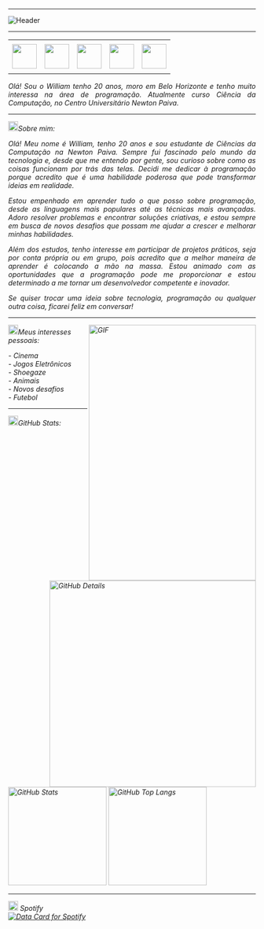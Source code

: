-----

<div>
<img align="center" alt="Header" src="https://github.com/william-frst/teste/blob/main/img/headertech.jpg"/>
</div>

-----

<div align="center">
<table>
<tr>
 <td align="center" colspan="11"></td>
</tr> 
<tr>
<td><a href="https://github.com/william-frst" target="_blank"><img src="https://github.com/william-frst/teste/blob/main/img/github5.png" width="50px" height="50px"/></a>
</td>
<td><a href="mailto:reis.junior.william@gmail.com" target="_blank"><img src="https://github.com/william-frst/teste/blob/main/img/gmail3.png" width="50px" height="50px"/></a>
</td>
<td><a href="https://wa.me/5531985236588" target="_blank"><img src="https://github.com/william-frst/teste/blob/main/img/wpp2.png" width="50px" height="50px"/></a>
</td>
<td><a href="https://www.linkedin.com/in/william-reis-23988b267/" target="_blank"><img src="https://github.com/william-frst/teste/blob/main/img/linkedin2.png?raw=true" width="50px" height="50px"/></a>
</td>
<!--<td><a href="https://slack.com/app_redirect?channel=UVD9N6VCL"><img src="https://github.com/william-frst/teste/blob/main/img/slack.png?raw=true" width="50px" height="50px"/></a>
</td>-->
<td><a href="https://discordapp.com/users/137237372327821312" target="_blank"><img src="https://github.com/william-frst/teste/blob/main/img/discord2.png?raw=true" width="50px" height="50px"/></a>
</td>
</tr>
<tr>
 <td align="center" colspan="11"></td>
</tr> 
</table>

</div>
<div align="justify">
<i>Olá! Sou o William tenho 20 anos, moro em Belo Horizonte e tenho muito interessa na área de programação. Atualmente curso Ciência da Computação, no Centro Universitário Newton Paiva.
</div>

-----

<img height="20" alt="GIF" src="https://github.com/william-frst/teste/blob/main/img/soulgem.gif?raw=true"/>Sobre mim:

<div align="justify">
Olá! Meu nome é William, tenho 20 anos e sou estudante de Ciências da Computação na Newton Paiva. Sempre fui fascinado pelo mundo da tecnologia e, desde que me entendo por gente, sou curioso sobre como as coisas funcionam por trás das telas. Decidi me dedicar à programação porque acredito que é uma habilidade poderosa que pode transformar ideias em realidade.

Estou empenhado em aprender tudo o que posso sobre programação, desde as linguagens mais populares até as técnicas mais avançadas. Adoro resolver problemas e encontrar soluções criativas, e estou sempre em busca de novos desafios que possam me ajudar a crescer e melhorar minhas habilidades.

Além dos estudos, tenho interesse em participar de projetos práticos, seja por conta própria ou em grupo, pois acredito que a melhor maneira de aprender é colocando a mão na massa. Estou animado com as oportunidades que a programação pode me proporcionar e estou determinado a me tornar um desenvolvedor competente e inovador.

Se quiser trocar uma ideia sobre tecnologia, programação ou qualquer outra coisa, ficarei feliz em conversar!
</div>

-----

<div>
<div>
<img align="right" alt="GIF" src="https://github.com/william-frst/teste/blob/main/img/dev.gif?raw=true" width="340px" height="520px"/>
</div>

<img height="20" alt="GIF" src="https://github.com/william-frst/teste/blob/main/img/soulgem.gif?raw=true"/>Meus interesses pessoais:

<div align="justify">
<p> 
- Cinema <br />
- Jogos Eletrônicos <br />
- Shoegaze <br />
- Animais <br />
- Novos desafios<br />
- Futebol <br />
</p>
</div>
</div>

-----


<img height="20" alt="GIF" src="https://github.com/joaopauloaramuni/joaopauloaramuni/blob/main/img/graphic.gif?raw=true"/>GitHub Stats:

<div>
<img align="right" alt="GitHub Details" width="420px" src="http://github-profile-summary-cards.vercel.app/api/cards/profile-details?username=william-frst&theme=github_dark"/>
<!--- <img alt="GitHub Commits" width="200px" src="http://github-profile-summary-cards.vercel.app/api/cards/productive-time?username=william-frst&theme=github_dark"/> -->
<img alt="GitHub Stats" width="200px" src="http://github-profile-summary-cards.vercel.app/api/cards/stats?username=william-frst&theme=github_dark"/>
<img alt="GitHub Top Langs" width="200px" src="http://github-profile-summary-cards.vercel.app/api/cards/repos-per-language?username=william-frst&theme=github_dark"/>
</div>

-----

<div>
<div>
<summary><img height="20" alt="GIF" src="https://github.com/william-frst/teste/blob/main/img/spotify.gif?raw=true"/> Spotify </summary>
 <a href="https://data-card-for-spotify.herokuapp.com/card?user_id=j4njavbti7vtuex83ahbjnabm">
  <img src="https://data-card-for-spotify.herokuapp.com/api/card?user_id=j4njavbti7vtuex83ahbjnabm" alt="Data Card for Spotify">
</a>
</div>
<!---
<div>
<img align="center" alt="Footer" width="1200px" height="20px" src="https://github.com/william-frst/teste/blob/main/img/footer-gray.gif?raw=true"/>
</div>

